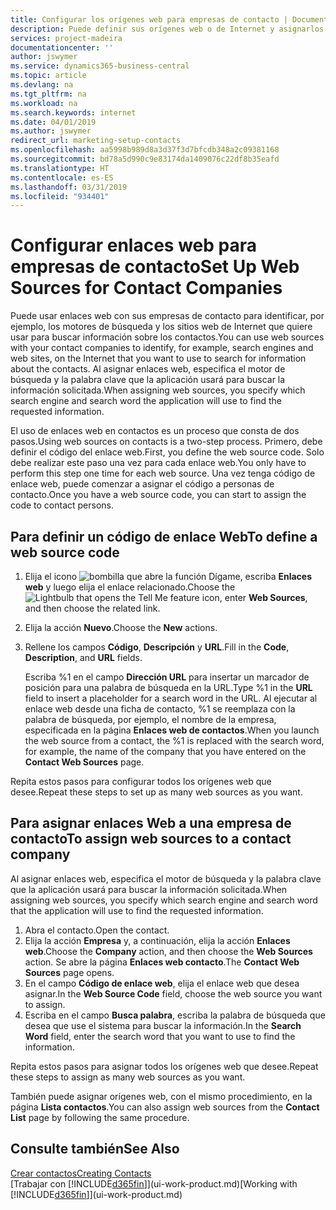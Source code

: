 ```yaml
---
title: Configurar los orígenes web para empresas de contacto | Documentos de Microsoft
description: Puede definir sus orígenes web o de Internet y asignarlos a una empresa de contacto para identificar cómo desea buscar la información de sus contactos.
services: project-madeira
documentationcenter: ''
author: jswymer
ms.service: dynamics365-business-central
ms.topic: article
ms.devlang: na
ms.tgt_pltfrm: na
ms.workload: na
ms.search.keywords: internet
ms.date: 04/01/2019
ms.author: jswymer
redirect_url: marketing-setup-contacts
ms.openlocfilehash: aa5998b989d8a3d37f3d7bfcdb348a2c09381168
ms.sourcegitcommit: bd78a5d990c9e83174da1409076c22df8b35eafd
ms.translationtype: HT
ms.contentlocale: es-ES
ms.lasthandoff: 03/31/2019
ms.locfileid: "934401"
---
```

# <a name="set-up-web-sources-for-contact-companies"></a><span data-ttu-id="c246c-103">Configurar enlaces web para empresas de contacto</span><span class="sxs-lookup"><span data-stu-id="c246c-103">Set Up Web Sources for Contact Companies</span></span>
<span data-ttu-id="c246c-104">Puede usar enlaces web con sus empresas de contacto para identificar, por ejemplo, los motores de búsqueda y los sitios web de Internet que quiere usar para buscar información sobre los contactos.</span><span class="sxs-lookup"><span data-stu-id="c246c-104">You can use web sources with your contact companies to identify, for example, search engines and web sites, on the Internet that you want to use to search for information about the contacts.</span></span> <span data-ttu-id="c246c-105">Al asignar enlaces web, especifica el motor de búsqueda y la palabra clave que la aplicación usará para buscar la información solicitada.</span><span class="sxs-lookup"><span data-stu-id="c246c-105">When assigning web sources, you specify which search engine and search word the application will use to find the requested information.</span></span>

<span data-ttu-id="c246c-106">El uso de enlaces web en contactos es un proceso que consta de dos pasos.</span><span class="sxs-lookup"><span data-stu-id="c246c-106">Using web sources on contacts is a two-step process.</span></span> <span data-ttu-id="c246c-107">Primero, debe definir el código del enlace web.</span><span class="sxs-lookup"><span data-stu-id="c246c-107">First, you define the web source code.</span></span> <span data-ttu-id="c246c-108">Solo debe realizar este paso una vez para cada enlace web.</span><span class="sxs-lookup"><span data-stu-id="c246c-108">You only have to perform this step one time for each web source.</span></span> <span data-ttu-id="c246c-109">Una vez tenga código de enlace web, puede comenzar a asignar el código a personas de contacto.</span><span class="sxs-lookup"><span data-stu-id="c246c-109">Once you have a web source code, you can start to assign the code to contact persons.</span></span>

## <a name="to-define-a-web-source-code"></a><span data-ttu-id="c246c-110">Para definir un código de enlace Web</span><span class="sxs-lookup"><span data-stu-id="c246c-110">To define a web source code</span></span>
1. <span data-ttu-id="c246c-111">Elija el icono ![bombilla que abre la función Dígame](media/ui-search/search_small.png "Dígame que desea hacer"), escriba **Enlaces web** y luego elija el enlace relacionado.</span><span class="sxs-lookup"><span data-stu-id="c246c-111">Choose the ![Lightbulb that opens the Tell Me feature](media/ui-search/search_small.png "Tell me what you want to do") icon, enter **Web Sources**, and then choose the related link.</span></span>
2. <span data-ttu-id="c246c-112">Elija la acción **Nuevo**.</span><span class="sxs-lookup"><span data-stu-id="c246c-112">Choose the **New** actions.</span></span>
3. <span data-ttu-id="c246c-113">Rellene los campos **Código**, **Descripción** y **URL**.</span><span class="sxs-lookup"><span data-stu-id="c246c-113">Fill in the **Code**, **Description**, and **URL** fields.</span></span>

    <span data-ttu-id="c246c-114">Escriba %1 en el campo **Dirección URL** para insertar un marcador de posición para una palabra de búsqueda en la URL.</span><span class="sxs-lookup"><span data-stu-id="c246c-114">Type %1 in the **URL** field to insert a placeholder for a search word in the URL.</span></span> <span data-ttu-id="c246c-115">Al ejecutar al enlace web desde una ficha de contacto, %1 se reemplaza con la palabra de búsqueda, por ejemplo, el nombre de la empresa, especificada en la página **Enlaces web de contactos**.</span><span class="sxs-lookup"><span data-stu-id="c246c-115">When you launch the web source from a contact, the %1 is replaced with the search word, for example, the name of the company that you have entered on the **Contact Web Sources** page.</span></span>

<span data-ttu-id="c246c-116">Repita estos pasos para configurar todos los orígenes web que desee.</span><span class="sxs-lookup"><span data-stu-id="c246c-116">Repeat these steps to set up as many web sources as you want.</span></span>

## <a name="to-assign-web-sources-to-a-contact-company"></a><span data-ttu-id="c246c-117">Para asignar enlaces Web a una empresa de contacto</span><span class="sxs-lookup"><span data-stu-id="c246c-117">To assign web sources to a contact company</span></span>
<span data-ttu-id="c246c-118">Al asignar enlaces web, especifica el motor de búsqueda y la palabra clave que la aplicación usará para buscar la información solicitada.</span><span class="sxs-lookup"><span data-stu-id="c246c-118">When assigning web sources, you specify which search engine and search word that the application will use to find the requested information.</span></span>

1. <span data-ttu-id="c246c-119">Abra el contacto.</span><span class="sxs-lookup"><span data-stu-id="c246c-119">Open the contact.</span></span>
2. <span data-ttu-id="c246c-120">Elija la acción **Empresa** y, a continuación, elija la acción **Enlaces web**.</span><span class="sxs-lookup"><span data-stu-id="c246c-120">Choose the **Company** action, and then choose the **Web Sources** action.</span></span> <span data-ttu-id="c246c-121">Se abre la página **Enlaces web contacto**.</span><span class="sxs-lookup"><span data-stu-id="c246c-121">The **Contact Web Sources** page opens.</span></span>
3. <span data-ttu-id="c246c-122">En el campo **Código de enlace web**, elija el enlace web que desea asignar.</span><span class="sxs-lookup"><span data-stu-id="c246c-122">In the **Web Source Code** field, choose the web source you want to assign.</span></span>
4. <span data-ttu-id="c246c-123">Escriba en el campo **Busca palabra**, escriba la palabra de búsqueda que desea que use el sistema para buscar la información.</span><span class="sxs-lookup"><span data-stu-id="c246c-123">In the **Search Word** field, enter the search word that you want to use to find the information.</span></span>

<span data-ttu-id="c246c-124">Repita estos pasos para asignar todos los orígenes web que desee.</span><span class="sxs-lookup"><span data-stu-id="c246c-124">Repeat these steps to assign as many web sources as you want.</span></span>

<span data-ttu-id="c246c-125">También puede asignar orígenes web, con el mismo procedimiento, en la página **Lista contactos**.</span><span class="sxs-lookup"><span data-stu-id="c246c-125">You can also assign web sources from the **Contact List** page by following the same procedure.</span></span>

## <a name="see-also"></a><span data-ttu-id="c246c-126">Consulte también</span><span class="sxs-lookup"><span data-stu-id="c246c-126">See Also</span></span>
[<span data-ttu-id="c246c-127">Crear contactos</span><span class="sxs-lookup"><span data-stu-id="c246c-127">Creating Contacts</span></span>](marketing-create-contact-companies.md)  
<span data-ttu-id="c246c-128">[Trabajar con [!INCLUDE[d365fin](includes/d365fin_md.md)]](ui-work-product.md)</span><span class="sxs-lookup"><span data-stu-id="c246c-128">[Working with [!INCLUDE[d365fin](includes/d365fin_md.md)]](ui-work-product.md)</span></span>
